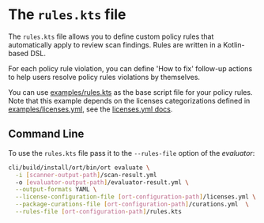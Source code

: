 # The `rules.kts` file

The `rules.kts` file  allows you to define custom policy rules that automatically apply to review scan findings.
Rules are written in a Kotlin-based DSL.

For each policy rule violation, you can define 'How to fix' follow-up actions to help users
resolve policy rules violations by themselves.

You can use [examples/rules.kts](examples/rules.kts) as the base script file for your policy rules. Note that this
example depends on the licenses categorizations defined in [examples/licenses.yml](examples/licenses.yml), see the
[licenses.yml docs](config-file-licenses-yml.md).

## Command Line

To use the `rules.kts` file pass it to the `--rules-file` option of the _evaluator_:

```bash
cli/build/install/ort/bin/ort evaluate \
  -i [scanner-output-path]/scan-result.yml
  -o [evaluator-output-path]/evaluator-result.yml \
  --output-formats YAML \
  --license-configuration-file [ort-configuration-path]/licenses.yml \
  --package-curations-file [ort-configuration-path]/curations.yml  \
  --rules-file [ort-configuration-path]/rules.kts
```
